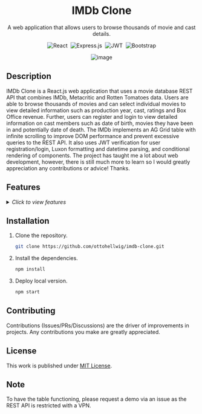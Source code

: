 <div align="center">

  # IMDb Clone

  A web application that allows users to browse thousands of movie and cast details.

  ![React](https://img.shields.io/badge/react-%2320232a.svg?style=for-the-badge&logo=react&logoColor=%2361DAFB)&nbsp;
  ![Express.js](https://img.shields.io/badge/express.js-%23404d59.svg?style=for-the-badge&logo=express&logoColor=%2361DAFB)&nbsp;
  ![JWT](https://img.shields.io/badge/JWT-black?style=for-the-badge&logo=JSON%20web%20tokens)&nbsp;
  ![Bootstrap](https://img.shields.io/badge/bootstrap-%238511FA.svg?style=for-the-badge&logo=bootstrap&logoColor=white)
  
  ![image](https://github.com/ottohellwig/imdb-clone/assets/105997582/6242cdcb-bf58-44e2-972d-7d9653612283)


</div>

## Description

IMDb Clone is a React.js web application that uses a movie database REST API that combines IMDb, Metacritic and Rotten Tomatoes data. Users are able to browse thousands of movies and can select individual movies to view detailed information such as production year, cast, ratings and Box Office revenue. Further, users can register and login to view detailed information on cast members such as date of birth, movies they have been in and potentially date of death. The IMDb implements an AG Grid table with infinite scrolling to improve DOM performance and prevent excessive queries to the REST API. It also uses JWT verification for user registration/login, Luxon formatting and datetime parsing, and conditional rendering of components. The project has taught me a lot about web development, however, there is still much more to learn so I would greatly appreciation any contributions or advice! Thanks.

## Features

<details>
  <summary>
    <i>Click to view features</i>
  </summary>
  <p>

  - JWT verification
  - AG Grid infinite scrolling
  - Luxon formatting/datetime parsing
  - Conditional rendering
  - Movie database REST API
  - User registration/login
  - Movie and cast details/ratings

  </p>
</details>

## Installation

1. Clone the repository.
   
   ```sh
   git clone https://github.com/ottohellwig/imdb-clone.git
   ```

2. Install the dependencies.

   ```sh
   npm install
   ```

3. Deploy local version.

   ```sh
   npm start
   ```

## Contributing

Contributions (Issues/PRs/Discussions) are the driver of improvements in projects. Any contributions you make are greatly appreciated.


## License

This work is published under [MIT License][license].

[license]: https://github.com/ottohellwig/imdb-clone/blob/master/LICENSE

## Note

To have the table functioning, please request a demo via an issue as the REST API is restricted with a VPN.

